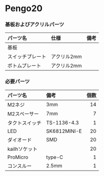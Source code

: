 # Pengo20
### 基板およびアクリルパーツ
|パーツ名|仕様|備考|
|:---|:---|:---|
|基板|||
|スイッチプレート|アクリル2mm||
|ボトムプレート|アクリル2mm||

### 必要パーツ

|パーツ名|備考|個数|
|:---|:---|---:|
|M2ネジ|3mm|14|
|M2スペーサー|7mm|7|
|タクトスイッチ|TS-1136-4.3|1|
|LED|SK6812MINI-E|20|
|ダイオード|SMD|20|
|kailhソケット||20|
|ProMicro|type-C|1|
|コンスルー|2.5mm|1|
